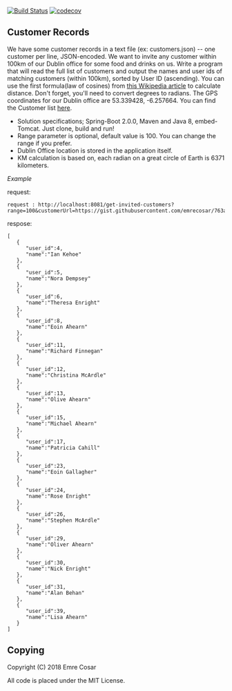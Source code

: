 [![Build Status](https://travis-ci.org/emrecosar/customer-records.svg?branch=master)](https://travis-ci.org/emrecosar/customer-records)
[![codecov](https://codecov.io/gh/emrecosar/customer-records/branch/master/graph/badge.svg)](https://codecov.io/gh/emrecosar/customer-records)

## Customer Records ##
 
We have some customer records in a text file (ex: customers.json) -- one customer per line, JSON-encoded. We want to invite any customer within 100km of our Dublin office for some food and drinks on us. Write a program that will read the full list of customers and output the names and user ids of matching customers (within 100km), sorted by User ID (ascending).
You can use the first formula(law of cosines) from [this Wikipedia article](https://en.wikipedia.org/wiki/Great-circle_distance) to calculate distance. Don't forget, you'll need to convert degrees to radians.
The GPS coordinates for our Dublin office are 53.339428, -6.257664.
You can find the Customer list [here](https://gist.github.com/emrecosar/763aeb36d4ba4aa616496f674fe41b65).
 	
* Solution specifications; Spring-Boot 2.0.0, Maven and Java 8, embed-Tomcat. Just clone, build and run!
* Range parameter is optional, default value is 100. You can change the range if you prefer.
* Dublin Office location is stored in the application itself.
* KM calculation is based on, each radian on a great circle of Earth is 6371 kilometers.
 	
*Example* 

request: 

```
request : http://localhost:8081/get-invited-customers?range=100&customerUrl=https://gist.githubusercontent.com/emrecosar/763aeb36d4ba4aa616496f674fe41b65/raw/859e89c8fc3714cba8aebe3e3d72c181b73e68d6/customers.txt 
```

respose:

```
[
   {
      "user_id":4,
      "name":"Ian Kehoe"
   },
   {
      "user_id":5,
      "name":"Nora Dempsey"
   },
   {
      "user_id":6,
      "name":"Theresa Enright"
   },
   {
      "user_id":8,
      "name":"Eoin Ahearn"
   },
   {
      "user_id":11,
      "name":"Richard Finnegan"
   },
   {
      "user_id":12,
      "name":"Christina McArdle"
   },
   {
      "user_id":13,
      "name":"Olive Ahearn"
   },
   {
      "user_id":15,
      "name":"Michael Ahearn"
   },
   {
      "user_id":17,
      "name":"Patricia Cahill"
   },
   {
      "user_id":23,
      "name":"Eoin Gallagher"
   },
   {
      "user_id":24,
      "name":"Rose Enright"
   },
   {
      "user_id":26,
      "name":"Stephen McArdle"
   },
   {
      "user_id":29,
      "name":"Oliver Ahearn"
   },
   {
      "user_id":30,
      "name":"Nick Enright"
   },
   {
      "user_id":31,
      "name":"Alan Behan"
   },
   {
      "user_id":39,
      "name":"Lisa Ahearn"
   }
]
```

## Copying ##

Copyright (C) 2018 Emre Cosar

All code is placed under the MIT License.
